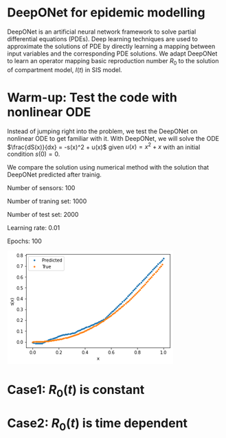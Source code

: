 # DeepONet for epidemic modelling

DeepONet is an artificial neural network framework to solve partial differential equations (PDEs). Deep learning techniques are used to approximate the solutions of PDE by directly learning a mapping between input variables and the corresponding PDE solutions. We adapt DeepONet to learn an operator mapping basic reproduction number $R_0$ to the solution of compartment model, $I(t)$ in SIS model.

# Warm-up: Test the code with nonlinear ODE

Instead of jumping right into the problem, we test the DeepONet on nonlinear ODE to get familiar with it. With DeepONet, we will solve the ODE $\frac{dS(x)}{dx} = -s(x)^2 + u(x)$ given $u(x) = x^2 + x$ with an initial condition $s(0) = 0$.

We compare the solution using numerical method with the solution that DeepONet predicted after trainig. 

Number of sensors: 100

Number of traning set: 1000

Number of test set: 2000

Learning rate: 0.01

Epochs: 100

![Alt text](/Example.png)



# Case1: $R_0(t)$ is constant

# Case2: $R_0(t)$ is time dependent
